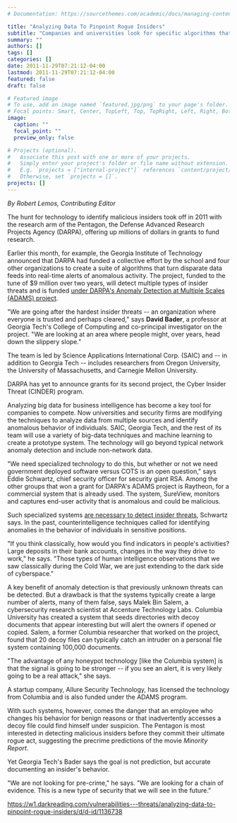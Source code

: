 ```yaml
---
# Documentation: https://sourcethemes.com/academic/docs/managing-content/

title: "Analyzing Data To Pinpoint Rogue Insiders"
subtitle: "Companies and universities look for specific algorithms that will help identify malicious insiders and compromised systems that are acting as insiders"
summary: ""
authors: []
tags: []
categories: []
date: 2011-11-29T07:21:12-04:00
lastmod: 2011-11-29T07:21:12-04:00
featured: false
draft: false

# Featured image
# To use, add an image named `featured.jpg/png` to your page's folder.
# Focal points: Smart, Center, TopLeft, Top, TopRight, Left, Right, BottomLeft, Bottom, BottomRight.
image:
  caption: ""
  focal_point: ""
  preview_only: false

# Projects (optional).
#   Associate this post with one or more of your projects.
#   Simply enter your project's folder or file name without extension.
#   E.g. `projects = ["internal-project"]` references `content/project/deep-learning/index.md`.
#   Otherwise, set `projects = []`.
projects: []
---
```


*By Robert Lemos, Contributing Editor*

The hunt for technology to identify malicious insiders took off in 2011 with the research arm of the Pentagon, the Defense Advanced Research Projects Agency (DARPA), offering up millions of dollars in grants to fund research.

Earlier this month, for example, the Georgia Institute of Technology announced that DARPA had funded a collective effort by the school and four other organizations to create a suite of algorithms that turn disparate data feeds into real-time alerts of anomalous activity. The project, funded to the tune of $9 million over two years, will detect multiple types of insider threats and is funded [under DARPA's Anomaly Detection at Multiple Scales (ADAMS) project](http://www.darkreading.com/security/news/227701306/darpa-project-to-tackle-inside-security-threats.html).

"We are going after the hardest insider threats -- an organization where everyone is trusted and perhaps cleared," says **David Bader**, a professor at Georgia Tech's College of Computing and co-principal investigator on the project. "We are looking at an area where people might, over years, head down the slippery slope."

The team is led by Science Applications International Corp. (SAIC) and -- in addition to Georgia Tech -- includes researchers from Oregon University, the University of Massachusetts, and Carnegie Mellon University.

DARPA has yet to announce grants for its second project, the Cyber Insider Threat (CINDER) program.

Analyzing big data for business intelligence has become a key tool for companies to compete. Now universities and security firms are modifying the techniques to analyze data from multiple sources and identify anomalous behavior of individuals. SAIC, Georgia Tech, and the rest of its team will use a variety of big-data techniques and machine learning to create a prototype system. The technology will go beyond typical network anomaly detection and include non-network data.

"We need specialized technology to do this, but whether or not we need government deployed software versus COTS is an open question," says Eddie Schwartz, chief security officer for security giant RSA. Among the other groups that won a grant for DARPA's ADAMS project is Raytheon, for a commercial system that is already used. The system, SureView, monitors and captures end-user activity that is anomalous and could be malicious.

Such specialized systems [are necessary to detect insider threats](http://www.darkreading.com/insider-threat/167801100/security/news/227900189/pentagon-s-insider-threat-push-offers-lessons-for-enterprises.html), Schwartz says. In the past, counterintelligence techniques called for identifying anomalies in the behavior of individuals in sensitive positions.

"If you think classically, how would you find indicators in people's activities? Large deposits in their bank accounts, changes in the way they drive to work," he says. "Those types of human intelligence observations that we saw classically during the Cold War, we are just extending to the dark side of cyberspace."

A key benefit of anomaly detection is that previously unknown threats can be detected. But a drawback is that the systems typically create a large number of alerts, many of them false, says Malek Bin Salem, a cybersecurity research scientist at Accenture Technology Labs. Columbia University has created a system that seeds directories with decoy documents that appear interesting but will alert the owners if opened or copied. Salem, a former Columbia researcher that worked on the project, found that 20 decoy files can typically catch an intruder on a personal file system containing 100,000 documents.

"The advantage of any honeypot technology [like the Columbia system] is that the signal is going to be stronger -- if you see an alert, it is very likely going to be a real attack," she says.

A startup company, Allure Security Technology, has licensed the technology from Columbia and is also funded under the ADAMS program.

With such systems, however, comes the danger that an employee who changes his behavior for benign reasons or that inadvertently accesses a decoy file could find himself under suspicion. The Pentagon is most interested in detecting malicious insiders before they commit their ultimate rogue act, suggesting the precrime predictions of the movie *Minority Report*.

Yet Georgia Tech's Bader says the goal is not prediction, but accurate documenting an insider's behavior.

"We are not looking for pre-crime," he says. "We are looking for a chain of evidence. This is a new type of security that we will see in the future."

https://w1.darkreading.com/vulnerabilities---threats/analyzing-data-to-pinpoint-rogue-insiders/d/d-id/1136738
